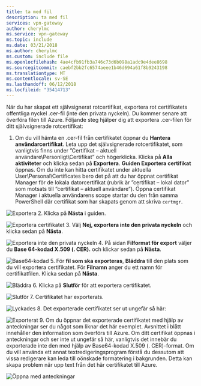 ```yaml
---
title: ta med fil
description: ta med fil
services: vpn-gateway
author: cherylmc
ms.service: vpn-gateway
ms.topic: include
ms.date: 03/21/2018
ms.author: cherylmc
ms.custom: include file
ms.openlocfilehash: 4ae4cfb91fb3a746c73d6b098a1adc9e4dee8698
ms.sourcegitcommit: caebf2bb2fc6574aeee1b46d694a61f8b9243198
ms.translationtype: MT
ms.contentlocale: sv-SE
ms.lasthandoff: 06/12/2018
ms.locfileid: "35414713"
---
```

När du har skapat ett självsignerat rotcertifikat, exportera rot certifikatets offentliga nyckel .cer-fil (inte den privata nyckeln). Du kommer senare att överföra filen till Azure. Följande steg hjälper dig att exportera .cer-filen för ditt självsignerade rotcertifikat:

1. Om du vill hämta en .cer-fil från certifikatet öppnar du **Hantera användarcertifikat**. Leta upp det självsignerade rotcertifikatet, som vanligtvis finns under ”Certifikat – aktuell användare\Personligt\Certifikat” och högerklicka. Klicka på **Alla aktiviteter** och klicka sedan på **Exportera**. **Guiden Exportera certifikat** öppnas. Om du inte kan hitta certifikatet under aktuella User\Personal\Certificates bero det på att du har öppnat certifikat Manager för de lokala datorcertifikat (rubrik är ”certifikat – lokal dator” som motsats till ”certifikat – aktuell användare”). Öppna certifikat Manager i aktuella användarens scope startar du den från samma PowerShell där certifikat som har skapats genom att skriva ```certmgr```.

  ![Exportera](./media/vpn-gateway-certificates-export-public-key-include/export.png)
2. Klicka på **Nästa** i guiden.

  ![Exportera certifikatet](./media/vpn-gateway-certificates-export-public-key-include/exportwizard.png)
3. Välj **Nej, exportera inte den privata nyckeln** och klicka sedan på **Nästa**.

  ![Exportera inte den privata nyckeln](./media/vpn-gateway-certificates-export-public-key-include/notprivatekey.png)
4. På sidan **Filformat för export** väljer du **Base 64-kodad X.509 (. CER).** och klickar sedan på **Nästa**.

  ![Base64-kodad](./media/vpn-gateway-certificates-export-public-key-include/base64.png)
5. För **fil som ska exporteras**, **Bläddra** till den plats som du vill exportera certifikatet. För **Filnamn** anger du ett namn för certifikatfilen. Klicka sedan på **Nästa**.

  ![Bläddra](./media/vpn-gateway-certificates-export-public-key-include/browse.png)
6. Klicka på **Slutför** för att exportera certifikatet.

  ![Slutför](./media/vpn-gateway-certificates-export-public-key-include/finish.png)
7. Certifikatet har exporterats.

  ![Lyckades](./media/vpn-gateway-certificates-export-public-key-include/success.png)
8. Det exporterade certifikatet ser ut ungefär så här:

  ![Exporterat](./media/vpn-gateway-certificates-export-public-key-include/exported.png)
9. Om du öppnar det exporterade certifikatet med hjälp av anteckningar ser du något som liknar det här exemplet. Avsnittet i blått innehåller den information som överförs till Azure. Om ditt certifikat öppnas i anteckningar och ser inte ut ungefär så här, vanligtvis det innebär du exporterade inte den med hjälp av Base64-kodad X.509 (. CER)-format. Om du vill använda ett annat textredigeringsprogram förstå du dessutom att vissa redigerare kan leda till oönskade formatering i bakgrunden. Detta kan skapa problem när upp text från det här certifikatet till Azure.

  ![Öppna med anteckningar](./media/vpn-gateway-certificates-export-public-key-include/notepad.png)
